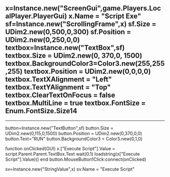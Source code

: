 x=Instance.new("ScreenGui",game.Players.LocalPlayer.PlayerGui)
x.Name = "Script Exe"
sf=Instance.new("ScrollingFrame",x)
sf.Size = UDim2.new(0,500,0,300)
sf.Position = UDim2.new(0,250,0,0)
textbox=Instance.new("TextBox",sf)
textbox.Size = UDim2.new(0, 370,0, 1500)
textbox.BackgroundColor3=Color3.new(255,255,255)
textbox.Position = UDim2.new(0,0,0,0)
textbox.TextXAlignment = "Left"
textbox.TextYAlignment = "Top"
textbox.ClearTextOnFocus = false
textbox.MultiLine = true
textbox.FontSize = Enum.FontSize.Size14
---------
---------
button=Instance.new("TextButton",sf)
button.Size = UDim2.new(0,115,0,1500)
button.Position = UDim2.new(0,370,0,0)
button.Text="RUN"
button.BackgroundColor3 = Color3.new(0,1,0)

function onClicked(GUI)
x.["Execute Script"].Value = script.Parent.Parent.TextBox.Text
wait(0.1)
loadstring(x["Execute Script"].Value)()
end
button.MouseButton1Click:connect(onClicked)

sv=Instance.new("StringValue",x)
sv.Name = "Execute Script"
